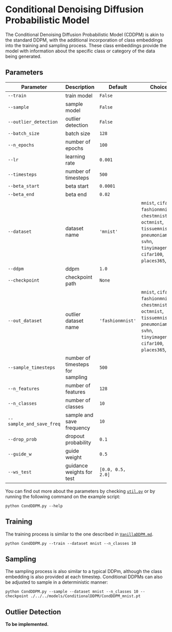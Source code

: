 # Conditional Denoising Diffusion Probabilistic Model

The Conditional Denoising Diffusion Probabilistic Model (CDDPM) is akin to the standard DDPM, with the additional incorporation of class embeddings into the training and sampling process. These class embeddings provide the model with information about the specific class or category of the data being generated.

## Parameters

| Parameter              | Description                               | Default | Choices                                                      |
|------------------------|-------------------------------------------|---------|--------------------------------------------------------------|
| `--train`              | train model                               | `False` |                                                              |
| `--sample`             | sample model                              | `False` |                                                              |
| `--outlier_detection`  | outlier detection                         | `False` |                                                              |
| `--batch_size`         | batch size                                | `128`   |                                                              |
| `--n_epochs`           | number of epochs                          | `100`   |                                                              |
| `--lr`                 | learning rate                             | `0.001` |                                                              |
| `--timesteps`          | number of timesteps                       | `500`   |                                                              |
| `--beta_start`         | beta start                                | `0.0001`|                                                              |
| `--beta_end`           | beta end                                  | `0.02`  |                                                              |
| `--dataset`            | dataset name                              | `'mnist'` | `mnist`, `cifar10`, `fashionmnist`, `chestmnist`, `octmnist`, `tissuemnist`, `pneumoniamnist`, `svhn`, `tinyimagenet`, `cifar100`, `places365`, `dtd`|
| `--ddpm`               | ddpm                                      | `1.0`   |                                                              |
| `--checkpoint`         | checkpoint path                           | `None`  |                                                              |
| `--out_dataset`        | outlier dataset name                      | `'fashionmnist'` | `mnist`, `cifar10`, `fashionmnist`, `chestmnist`, `octmnist`, `tissuemnist`, `pneumoniamnist`, `svhn`, `tinyimagenet`, `cifar100`, `places365`, `dtd`|
| `--sample_timesteps`   | number of timesteps for sampling          | `500`   |                                                              |
| `--n_features`         | number of features                        | `128`   |                                                              |
| `--n_classes`          | number of classes                         | `10`    |                                                              |
| `--sample_and_save_freq` | sample and save frequency              | `10`    |                                                              |
| `--drop_prob`          | dropout probability                       | `0.1`   |                                                              |
| `--guide_w`            | guide weight                              | `0.5`   |                                                              |
| `--ws_test`            | guidance weights for test                 | `[0.0, 0.5, 2.0]` |                                                |

You can find out more about the parameters by checking [`util.py`](./../src/generativezoo/utils/util.py) or by running the following command on the example script:

    python CondDDPM.py --help

## Training

The training process is similar to the one described in [`VanillaDDPM.md`](VanillaDDPM.md).

    python CondDDPM.py --train --dataset mnist --n_classes 10

## Sampling

The sampling process is also similar to a typical DDPm, although the class embedding is also provided at each timestep. Conditional DDPMs can also be adjusted to sample in a deterministic manner:

    python CondDDPM.py --sample --dataset mnist --n_classes 10 --checkpoint ./../../models/ConditionalDDPM/CondDDPM_mnist.pt

## Outlier Detection

**To be implemented.**